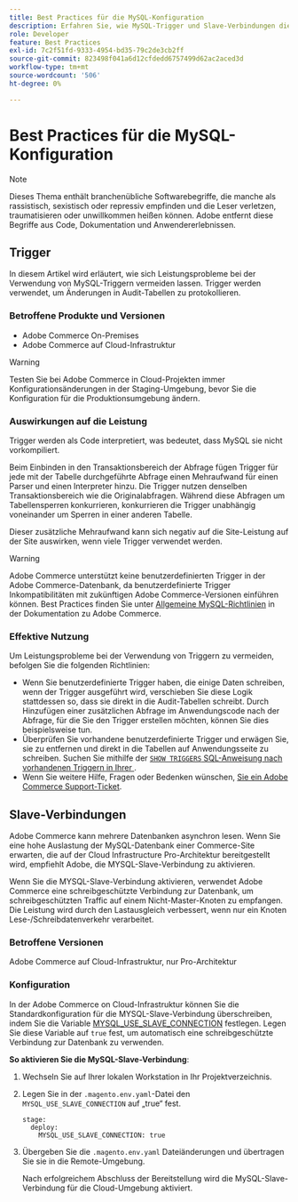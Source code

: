 ```yaml
---
title: Best Practices für die MySQL-Konfiguration
description: Erfahren Sie, wie MySQL-Trigger und Slave-Verbindungen die Leistung der Commerce-Site beeinflussen und wie Sie sie effektiv nutzen können.
role: Developer
feature: Best Practices
exl-id: 7c2f51fd-9333-4954-bd35-79c2de3cb2ff
source-git-commit: 823498f041a6d12cfdedd6757499d62ac2aced3d
workflow-type: tm+mt
source-wordcount: '506'
ht-degree: 0%

---
```


# Best Practices für die MySQL-Konfiguration

>[!NOTE]
>
>Dieses Thema enthält branchenübliche Softwarebegriffe, die manche als rassistisch, sexistisch oder repressiv empfinden und die Leser verletzen, traumatisieren oder unwillkommen heißen können. Adobe entfernt diese Begriffe aus Code, Dokumentation und Anwendererlebnissen.

## Trigger

In diesem Artikel wird erläutert, wie sich Leistungsprobleme bei der Verwendung von MySQL-Triggern vermeiden lassen. Trigger werden verwendet, um Änderungen in Audit-Tabellen zu protokollieren.

### Betroffene Produkte und Versionen

- Adobe Commerce On-Premises
- Adobe Commerce auf Cloud-Infrastruktur

>[!WARNING]
>
>Testen Sie bei Adobe Commerce in Cloud-Projekten immer Konfigurationsänderungen in der Staging-Umgebung, bevor Sie die Konfiguration für die Produktionsumgebung ändern.

### Auswirkungen auf die Leistung

Trigger werden als Code interpretiert, was bedeutet, dass MySQL sie nicht vorkompiliert.

Beim Einbinden in den Transaktionsbereich der Abfrage fügen Trigger für jede mit der Tabelle durchgeführte Abfrage einen Mehraufwand für einen Parser und einen Interpreter hinzu. Die Trigger nutzen denselben Transaktionsbereich wie die Originalabfragen. Während diese Abfragen um Tabellensperren konkurrieren, konkurrieren die Trigger unabhängig voneinander um Sperren in einer anderen Tabelle.

Dieser zusätzliche Mehraufwand kann sich negativ auf die Site-Leistung auf der Site auswirken, wenn viele Trigger verwendet werden.

>[!WARNING]
>
>Adobe Commerce unterstützt keine benutzerdefinierten Trigger in der Adobe Commerce-Datenbank, da benutzerdefinierte Trigger Inkompatibilitäten mit zukünftigen Adobe Commerce-Versionen einführen können. Best Practices finden Sie unter [Allgemeine MySQL-Richtlinien](../../../installation/prerequisites/database/mysql.md) in der Dokumentation zu Adobe Commerce.

### Effektive Nutzung

Um Leistungsprobleme bei der Verwendung von Triggern zu vermeiden, befolgen Sie die folgenden Richtlinien:

- Wenn Sie benutzerdefinierte Trigger haben, die einige Daten schreiben, wenn der Trigger ausgeführt wird, verschieben Sie diese Logik stattdessen so, dass sie direkt in die Audit-Tabellen schreibt. Durch Hinzufügen einer zusätzlichen Abfrage im Anwendungscode nach der Abfrage, für die Sie den Trigger erstellen möchten, können Sie dies beispielsweise tun.
- Überprüfen Sie vorhandene benutzerdefinierte Trigger und erwägen Sie, sie zu entfernen und direkt in die Tabellen auf Anwendungsseite zu schreiben. Suchen Sie mithilfe der [`SHOW TRIGGERS` SQL-Anweisung nach vorhandenen Triggern in Ihrer ](https://dev.mysql.com/doc/refman/8.0/en/show-triggers.html).
- Wenn Sie weitere Hilfe, Fragen oder Bedenken wünschen, [ Sie ein Adobe Commerce Support-Ticket](https://experienceleague.adobe.com/docs/commerce-knowledge-base/kb/help-center-guide/magento-help-center-user-guide.html?#submit-ticket).

## Slave-Verbindungen

Adobe Commerce kann mehrere Datenbanken asynchron lesen. Wenn Sie eine hohe Auslastung der MySQL-Datenbank einer Commerce-Site erwarten, die auf der Cloud Infrastructure Pro-Architektur bereitgestellt wird, empfiehlt Adobe, die MYSQL-Slave-Verbindung zu aktivieren.

Wenn Sie die MYSQL-Slave-Verbindung aktivieren, verwendet Adobe Commerce eine schreibgeschützte Verbindung zur Datenbank, um schreibgeschützten Traffic auf einem Nicht-Master-Knoten zu empfangen. Die Leistung wird durch den Lastausgleich verbessert, wenn nur ein Knoten Lese-/Schreibdatenverkehr verarbeitet.

### Betroffene Versionen

Adobe Commerce auf Cloud-Infrastruktur, nur Pro-Architektur

### Konfiguration

In der Adobe Commerce on Cloud-Infrastruktur können Sie die Standardkonfiguration für die MYSQL-Slave-Verbindung überschreiben, indem Sie die Variable [MYSQL_USE_SLAVE_CONNECTION](https://experienceleague.adobe.com/docs/commerce-cloud-service/user-guide/configure/env/stage/variables-deploy.html#mysql_use_slave_connection) festlegen. Legen Sie diese Variable auf `true` fest, um automatisch eine schreibgeschützte Verbindung zur Datenbank zu verwenden.

**So aktivieren Sie die MySQL-Slave-Verbindung**:

1. Wechseln Sie auf Ihrer lokalen Workstation in Ihr Projektverzeichnis.

1. Legen Sie in der `.magento.env.yaml`-Datei den `MYSQL_USE_SLAVE_CONNECTION` auf „true“ fest.

   ```
   stage:
     deploy:
       MYSQL_USE_SLAVE_CONNECTION: true
   ```

1. Übergeben Sie die `.magento.env.yaml` Dateiänderungen und übertragen Sie sie in die Remote-Umgebung.

   Nach erfolgreichem Abschluss der Bereitstellung wird die MySQL-Slave-Verbindung für die Cloud-Umgebung aktiviert.

